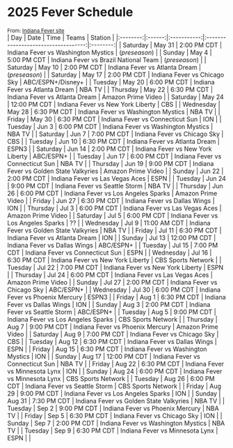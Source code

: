 # 2025 Fever Schedule  
<small>From: [Indiana Fever site](https://fever.wnba.com/schedule?season=2025&month=all&location=all&opponent=all)</small>  
|    Day   |  Date  |    Time     |             Teams                   |  Station |
|:--------:|:------:|:-----------:|:-----------------------------------:|:--------:|
| Saturday | May 31 | 2:00 PM CDT | Indiana Fever vs Washington Mystics | (*preseason*) |
| Sunday | May 4 | 5:00 PM CDT | Indiana Fever vs Brazil National Team | (*preseason*) |
| Saturday | May 10 | 2:00 PM CDT | Indiana Fever vs Atlanta Dream | (*preseason*) |
| Saturday | May 17 | 2:00 PM CDT | Indiana Fever vs Chicago Sky | ABC/ESPN+/Disney+ |
| Tuesday | May 20 | 6:00 PM CDT | Indiana Fever vs Atlanta Dream | NBA TV |
| Thursday | May 22 | 6:30 PM CDT | Indiana Fever vs Atlanta Dream | Amazon Prime Video |
| Saturday | May 24 | 12:00 PM CDT | Indiana Fever vs New York Liberty | CBS |
| Wednesday | May 28 | 6:30 PM CDT | Indiana Fever vs Washington Mystics | NBA TV |
| Friday | May 30 | 6:30 PM CDT | Indiana Fever vs Connecticut Sun | ION |
| Tuesday | Jun 3 | 6:00 PM CDT | Indiana Fever vs Washington Mystics | NBA TV |
| Saturday | Jun 7 | 7:00 PM CDT | Indiana Fever vs Chicago Sky | CBS |
| Tuesday | Jun 10 | 6:30 PM CDT | Indiana Fever vs Atlanta Dream | ESPN3 |
| Saturday | Jun 14 | 2:00 PM CDT | Indiana Fever vs New York Liberty | ABC/ESPN+ |
| Tuesday | Jun 17 | 6:00 PM CDT | Indiana Fever vs Connecticut Sun | NBA TV |
| Thursday | Jun 19 | 9:00 PM CDT | Indiana Fever vs Golden State Valkyries | Amazon Prime Video |
| Sunday | Jun 22 | 2:00 PM CDT | Indiana Fever vs Las Vegas Aces | ESPN |
| Tuesday | Jun 24 | 9:00 PM CDT | Indiana Fever vs Seattle Storm | NBA TV |
| Thursday | Jun 26 | 6:00 PM CDT | Indiana Fever vs Los Angeles Sparks | Amazon Prime Video |
| Friday | Jun 27 | 6:30 PM CDT | Indiana Fever vs Dallas Wings | ION |
| Thursday | Jul 3 | 6:00 PM CDT | Indiana Fever vs Las Vegas Aces | Amazon Prime Video |
| Saturday | Jul 5 | 6:00 PM CDT | Indiana Fever vs Los Angeles Sparks | ?? |
| Wednesday | Jul 9 | 11:00 AM CDT | Indiana Fever vs Golden State Valkyries | NBA TV |
| Friday | Jul 11 | 6:30 PM CDT | Indiana Fever vs Atlanta Dream | ION |
| Sunday | Jul 13 | 12:00 PM CDT | Indiana Fever vs Dallas Wings | ABC/ESPN+ |
| Tuesday | Jul 15 | 7:00 PM CDT | Indiana Fever vs Connecticut Sun | ESPN |
| Wednesday | Jul 16 | 6:30 PM CDT | Indiana Fever vs New York Liberty | CBS Sports Network |
| Tuesday | Jul 22 | 7:00 PM CDT | Indiana Fever vs New York Liberty | ESPN |
| Thursday | Jul 24 | 6:00 PM CDT | Indiana Fever vs Las Vegas Aces | Amazon Prime Video |
| Sunday | Jul 27 | 2:00 PM CDT | Indiana Fever vs Chicago Sky | ABC/ESPN+ |
| Wednesday | Jul 30 | 6:00 PM CDT | Indiana Fever vs Phoenix Mercury | ESPN3 |
| Friday | Aug 1 | 6:30 PM CDT | Indiana Fever vs Dallas Wings | ION |
| Sunday | Aug 3 | 2:00 PM CDT | Indiana Fever vs Seattle Storm | ABC/ESPN+ |
| Tuesday | Aug 5 | 9:00 PM CDT | Indiana Fever vs Los Angeles Sparks | CBS Sports Network |
| Thursday | Aug 7 | 9:00 PM CDT | Indiana Fever vs Phoenix Mercury | Amazon Prime Video |
| Saturday | Aug 9 | 7:00 PM CDT | Indiana Fever vs Chicago Sky | CBS |
| Tuesday | Aug 12 | 6:30 PM CDT | Indiana Fever vs Dallas Wings | ESPN |
| Friday | Aug 15 | 6:30 PM CDT | Indiana Fever vs Washington Mystics | ION |
| Sunday | Aug 17 | 12:00 PM CDT | Indiana Fever vs Connecticut Sun | NBA TV |
| Friday | Aug 22 | 6:30 PM CDT | Indiana Fever vs Minnesota Lynx | ION |
| Sunday | Aug 24 | 6:00 PM CDT | Indiana Fever vs Minnesota Lynx | CBS Sports Network |
| Tuesday | Aug 26 | 6:00 PM CDT | Indiana Fever vs Seattle Storm | CBS Sports Network |
| Friday | Aug 29 | 9:00 PM CDT | Indiana Fever vs Los Angeles Sparks | ION |
| Sunday | Aug 31 | 7:30 PM CDT | Indiana Fever vs Golden State Valkyries | NBA TV |
| Tuesday | Sep 2 | 9:00 PM CDT | Indiana Fever vs Phoenix Mercury | NBA TV |
| Friday | Sep 5 | 6:30 PM CDT | Indiana Fever vs Chicago Sky | ION |
| Sunday | Sep 7 | 2:00 PM CDT | Indiana Fever vs Washington Mystics | NBA TV |
| Tuesday | Sep 9 | 6:30 PM CDT | Indiana Fever vs Minnesota Lynx | ESPN |
| 